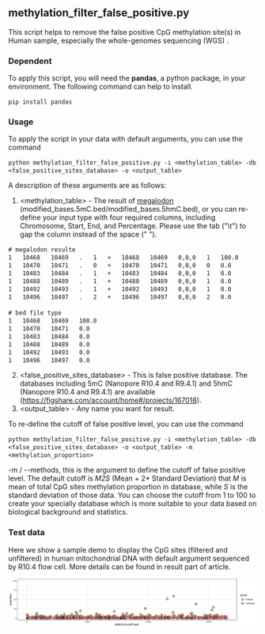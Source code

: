 ## methylation_filter_false_positive.py

This script helps to remove the false positive CpG methylation site(s) in Human sample, especially the whole-genomes sequencing (WGS) .

### Dependent

To apply this script, you will need the **pandas**, a python package, in your environment. The following command can help to install.

```shell
pip install pandas
```

### Usage

To apply the script in your data with default arguments, you can use the command

```shell
python methylation_filter_false_positive.py -i <methylation_table> -db <false_positive_sites_database> -o <output_table>
```

A description of these arguments are as follows:

1. <methylation_table> - The result of [megalodon](https://github.com/nanoporetech/megalodon) (modified_bases.5mC.bed/modified_bases.5hmC.bed), or you can re-define your input type with four required columns, including Chromosome, Start, End, and Percentage. Please use the tab ("\t") to gap the column instead of the space (" ").

```shell
# megalodon resulte
1	10468	10469	.	1	+	10468	10469	0,0,0	1	100.0
1	10470	10471	.	0	+	10470	10471	0,0,0	0	0.0
1	10483	10484	.	1	+	10483	10484	0,0,0	1	0.0
1	10488	10489	.	1	+	10488	10489	0,0,0	1	0.0
1	10492	10493	.	1	+	10492	10493	0,0,0	1	0.0
1	10496	10497	.	2	+	10496	10497	0,0,0	2	0.0

# bed file type
1	10468	10469	100.0
1	10470	10471	0.0
1	10483	10484	0.0
1	10488	10489	0.0
1	10492	10493	0.0
1	10496	10497	0.0
```

2. <false_positive_sites_database> - This is false positive database. The databases including 5mC (Nanopore R10.4 and R9.4.1) and 5hmC (Nanopore R10.4 and R9.4.1) are available (https://figshare.com/account/home#/projects/167018).
3. <output_table>  - Any name you want for result.



To re-define the cutoff of false positive level, you can use the command

```shell
python methylation_filter_false_positive.py -i <methylation_table> -db <false_positive_sites_database> -o <output_table> -m <methylation_proportion>
```

-m / --methods, this is the argument to define the cutoff of false positive level. The default cutoff is *M2S* (Mean + 2* Standard Deviation) that *M* is mean of  total CpG sites methylation proportion in database, while *S* is the standard deviation of those data. You can choose the cutoff from 1 to 100 to create your specially  database which is more suitable to your data based on biological background and statistics.

### Test data

Here we show a sample demo to display the CpG sites (filtered and unfiltered) in human mitochondrial DNA with default argument sequenced by R10.4 flow cell. More details can be found in result part of article. 

![Image text](https://github.com/lrslab/Benchmarking_for_ONT_reads/blob/main/demo_picture/Rplot01_WGS_R10.4_MT_5mC.jpg) 
